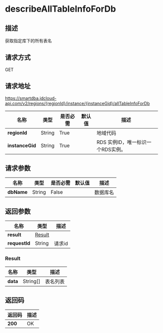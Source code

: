 # describeAllTableInfoForDb


## 描述
获取指定库下的所有表名

## 请求方式
GET

## 请求地址
https://smartdba.jdcloud-api.com/v2/regions/{regionId}/instance/{instanceGid}/allTableInfoForDb

|名称|类型|是否必需|默认值|描述|
|---|---|---|---|---|
|**regionId**|String|True| |地域代码|
|**instanceGid**|String|True| |RDS 实例ID，唯一标识一个RDS实例。|

## 请求参数
|名称|类型|是否必需|默认值|描述|
|---|---|---|---|---|
|**dbName**|String|False| |数据库名|


## 返回参数
|名称|类型|描述|
|---|---|---|
|**result**|[Result](describealltableinfofordb#result)| |
|**requestId**|String|请求id|

### <div id="Result">Result</div>
|名称|类型|描述|
|---|---|---|
|**data**|String[]|表名列表|

## 返回码
|返回码|描述|
|---|---|
|**200**|OK|

